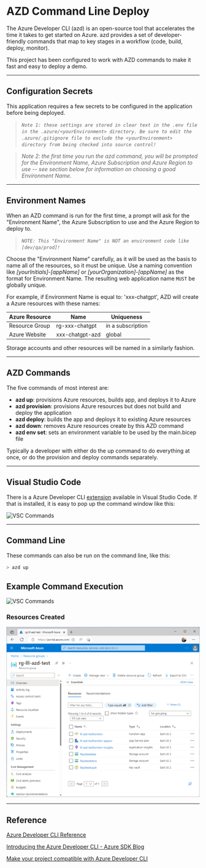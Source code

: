 # AZD Command Line Deploy

The Azure Developer CLI (azd) is an open-source tool that accelerates the time it takes to get started on Azure. azd provides a set of developer-friendly commands that map to key stages in a workflow (code, build, deploy, monitor).

This project has been configured to work with AZD commands to make it fast and easy to deploy a demo.

---

## Configuration Secrets

This application requires a few secrets to be configured in the application before being deployed.

> *`Note 1: these settings are stored in clear text in the .env file in the .azure/<yourEnvironment> directory. Be sure to edit the .azure/.gitignore file to exclude the <yourEnvironment> directory from being checked into source control!`*

> *Note 2: the first time you run the azd command, you will be prompted for the Environment Name, Azure Subscription and Azure Region to use -- see section below for information on choosing a good Environment Name.*

---

## Environment Names

When an AZD command is run for the first time, a prompt will ask for the "Environment Name", the Azure Subscription to use and the Azure Region to deploy to.

> *`NOTE: This "Environment Name" is NOT an environment code like [dev/qa/prod]!`*

Choose the "Environment Name" carefully, as it will be used as the basis to name all of the resources, so it must be unique. Use a naming convention like *[yourInitials]-[appName]* or *[yourOrganization]-[appName]* as the format for Environment Name. The resulting web application name `MUST` be globally unique.

For example, if Environment Name is equal to: 'xxx-chatgpt', AZD will create a Azure resources with these names:

| Azure Resource | Name                       | Uniqueness        |
| -------------- | -------------------------- | ----------------- |
| Resource Group |  rg-xxx-chatgpt            | in a subscription |
| Azure Website  |  xxx-chatgpt-azd           | global            |

Storage accounts and other resources will be named in a similarly fashion.

---

## AZD Commands

The five commands of most interest are:

- **azd up**: provisions Azure resources, builds app, and deploys it to Azure
- **azd provision**: provisions Azure resources but does not build and deploy the application
- **azd deploy**: builds the app and deploys it to existing Azure resources
- **azd down**: removes Azure resources create by this AZD command
- **azd env set**: sets an environment variable to be used by the main.bicep file

Typically a developer with either do the up command to do everything at once, or do the provision and deploy commands separately.

---

## Visual Studio Code

There is a Azure Developer CLI [extension](https://marketplace.visualstudio.com/items?itemName=ms-azuretools.azure-dev) available in Visual Studio Code. If that is installed, it is easy to pop up the command window like this:

![VSC Commands](../Docs/images/AZD_Commands.png)

---

## Command Line

These commands can also be run on the command line, like this:

```bash
> azd up
```

## Example Command Execution

![VSC Commands](../Docs/images/AZD_Prompts.png)

### Resources Created

![VSC Commands](../Docs/images/AZD_Result.png)

---

## Reference

[Azure Developer CLI Reference](https://learn.microsoft.com/en-us/azure/developer/azure-developer-cli/)

[Introducing the Azure Developer CLI - Azure SDK Blog](https://devblogs.microsoft.com/azure-sdk/introducing-the-azure-developer-cli-a-faster-way-to-build-apps-for-the-cloud/)

[Make your project compatible with Azure Developer CLI](https://learn.microsoft.com/en-us/azure/developer/azure-developer-cli/make-azd-compatible?pivots=azd-create)
